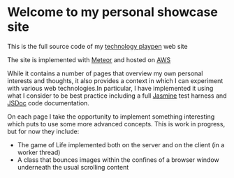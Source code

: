 # Welcome to my personal showcase site

This is the full source code of my [technology playpen](http://www.domt.name) web site

The site is implemented with [Meteor](http://www.meteor.com) and hosted on [AWS](https://aws.amazon.com)

While it contains a number of pages that overview my own personal interests and thoughts, it also provides a context in which I can experiment with various web technologies.In particular, I have implemented it using what I consider to be best practice including a full [Jasmine](http://jasmine.github.io/2.0/introduction.html) test harness and [JSDoc](http://usejsdoc.org/about-configuring-jsdoc.html) code documentation.

On each page I take the opportunity to implement something interesting which puts to use some more advanced concepts. This is work in progress, but for now they include:

* The game of Life implemented both on the server and on the client (in a worker thread)
* A class that bounces images within the confines of a browser window underneath the usual scrolling content